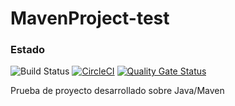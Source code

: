 # MavenProject-test

### Estado
![Build Status](https://travis-ci.org/alonsodiego/MavenProject-test.svg?branch=master)
[![CircleCI](https://circleci.com/gh/alonsodiego/MavenProject-test/tree/master.svg?style=svg)](https://circleci.com/gh/alonsodiego/MavenProject-test/tree/master)
[![Quality Gate Status](https://sonarcloud.io/api/project_badges/measure?project=alonsodiego_MavenProject-test&metric=alert_status)](https://sonarcloud.io/dashboard?id=alonsodiego_MavenProject-test)

Prueba de proyecto desarrollado sobre Java/Maven
